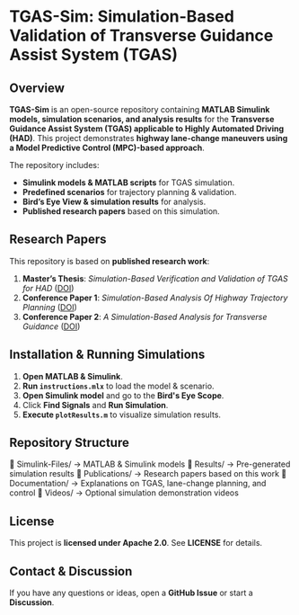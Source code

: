 # TGAS-Sim: Simulation-Based Validation of Transverse Guidance Assist System (TGAS)

## Overview
**TGAS-Sim** is an open-source repository containing **MATLAB Simulink models, simulation scenarios, and analysis results** for the **Transverse Guidance Assist System (TGAS) applicable to Highly Automated Driving (HAD)**. This project demonstrates **highway lane-change maneuvers using a Model Predictive Control (MPC)-based approach**.

The repository includes:
- **Simulink models & MATLAB scripts** for TGAS simulation.
- **Predefined scenarios** for trajectory planning & validation.
- **Bird’s Eye View & simulation results** for analysis.
- **Published research papers** based on this simulation.

## Research Papers
This repository is based on **published research work**:
1. **Master’s Thesis**: *Simulation-Based Verification and Validation of TGAS for HAD* ([DOI](https://doi.org/10.13140/RG.2.2.21734.74567))
2. **Conference Paper 1**: *Simulation-Based Analysis Of Highway Trajectory Planning* ([DOI](https://doi.org/10.1109/iceccme52200.2021.9591044))
3. **Conference Paper 2**: *A Simulation-Based Analysis for Transverse Guidance* ([DOI](https://doi.org/10.1109/hora52670.2021.9461313))

## Installation & Running Simulations
1. **Open MATLAB & Simulink**.
2. **Run `instructions.mlx`** to load the model & scenario.
3. **Open Simulink model** and go to the **Bird's Eye Scope**.
4. Click **Find Signals** and **Run Simulation**.
5. **Execute `plotResults.m`** to visualize simulation results.

## Repository Structure
📂 Simulink-Files/ → MATLAB & Simulink models
📂 Results/ → Pre-generated simulation results
📂 Publications/ → Research papers based on this work
📂 Documentation/ → Explanations on TGAS, lane-change planning, and control
📂 Videos/ → Optional simulation demonstration videos


## License
This project is **licensed under Apache 2.0**. See **LICENSE** for details.

## Contact & Discussion
If you have any questions or ideas, open a **GitHub Issue** or start a **Discussion**.
